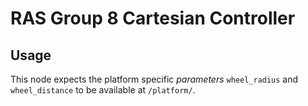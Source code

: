 # RAS Group 8 Cartesian Controller

## Usage

This node expects the platform specific _parameters_ `wheel_radius` and `wheel_distance` to be available at `/platform/`.